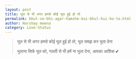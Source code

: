 ```yaml
---
layout: post
title: भूल से भी अगर हमसे कोई भूल हुई हो तो
permalink: bhul-se-bhi-agar-hamshe-koi-bhul-hui-ho-to.html
author: Harshay meena
category: Love-Status
---
```

> भूल से भी अगर हमसे कोई भूल हुई हो तो, भूल समझ कर भुला देना 
>
> भुलाना सिर्फ भूल को, गलती से भी हमें ना भुला देना, आपका आशिक 💕
